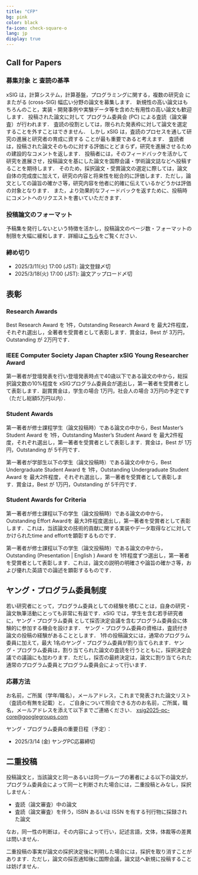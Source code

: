 ```yaml
---
title: "CFP"
bg: pink
color: black
fa-icon: check-square-o
lang: jp
display: true
---
```


## Call for Papers

### 募集対象 と 査読の基準

xSIG は，計算システム，計算基盤，プログラミングに関する，複数の研究会 にまたがる (cross-SIG) 幅広い分野の論文を募集します． 新規性の高い論文はもちろんのこと，実装・開発事例や実験データ等を含めた有用性の高い論文も歓迎します．
投稿された論文に対して プログラム委員会 (PC) による査読（論文審査）が行われます．
査読の役割としては，限られた発表枠に対して論文を選定することを外すことはできません．
しかし xSIG は，査読のプロセスを通して研究の進展と研究者の育成に資する ことが最も重要であると考えます．
査読者は，投稿された論文そのものに対する評価にとどまらず，研究を進展させるための建設的なコメントを返します．
投稿者には，そのフィードバックを活かして研究を進展させ，投稿論文を基にした論文を国際会議・学術論文誌などへ投稿することを期待します． そのため，採択論文・受賞論文の選定に際しては，論文自体の完成度に加えて，研究の内容と将来性を総合的に評価します．ただし，論文としての論旨の確かさ等，研究内容を他者に的確に伝えているかどうかは評価の対象となります．
また，より効果的なフィードバックを返すために、投稿時にコメントへのリクエストを書いていただきます．
<!-- 二重投稿についての規定は，こちらをご覧ください -->

### 投稿論文のフォーマット

予稿集を発行しないという特徴を活かし，投稿論文のページ数・フォーマットの制限を大幅に緩和します．詳細は<a href="#format">こちら</a>をご覧ください．

<!-- ### 投稿システム

論文投稿・査読には，EasyChairを利用します．

- <a href="https://easychair.org/my/conference?conf=xsig2025">こちら</a>から投稿してください． -->

### 締め切り

- 2025/3/11(火) 17:00 (JST): 論文登録〆切
- 2025/3/18(火) 17:00 (JST): 論文アップロード〆切

## 表彰

### Research Awards

Best Research Award を 1件，Outstanding Research Award を 最大2件程度，それぞれ選出し，全著者を受賞者として表彰します．賞金は，Best が 3万円，Outstanding が 2万円です．

### IEEE Computer Society Japan Chapter xSIG Young Researcher Award

第一著者が登壇発表を行い登壇発表時点で40歳以下である論文の中から，総採択論文数の10%程度を xSIGプログラム委員会が選出し，第一著者を受賞者として表彰します．副賞賞金は，学生の場合 1万円，社会人の場合 3万円の予定です（ただし総額5万円以内）．

### Student Awards

第一著者が修士課程学生（論文投稿時）である論文の中から，Best Master’s Student Award を 1件，Outstanding  Master’s Student Award を 最大2件程度，それぞれ選出し，第一著者を受賞者として表彰します．賞金は，Best が 1万円，Outstanding が 5千円です．

第一著者が学部生以下の学生（論文投稿時）である論文の中から，Best Undergraduate Student Award を 1件，Outstanding  Undergraduate Student Award を 最大2件程度，それぞれ選出し，第一著者を受賞者として表彰します．賞金は，Best が 1万円，Outstanding が 5千円です．

### Student Awards for Criteria

第一著者が修士課程以下の学生（論文投稿時）である論文の中から，Outstanding Effort Awardを 最大3件程度選出し，第一著者を受賞者として表彰します．これは，当該論文の技術的貢献に関する実装やデータ取得などに対してかけられたtime and effortを顕彰するものです．

第一著者が修士課程以下の学生（論文投稿時）である論文の中から，Outstanding (Presentation \| English ) Award を 1件程度ずつ選出し，第一著者を受賞者として表彰します．これは，論文の説明の明確さや論旨の確かさ等，および優れた英語での論述を顕彰するものです．

<a name="youngpc"></a>

## ヤング・プログラム委員制度

若い研究者にとって，プログラム委員としての経験を積むことは，自身の研究・論文執筆活動にとっても非常に有益です．xSIG では，学生を含む若手研究者に，ヤング・プログラム委員 として採否決定会議を含むプログラム委員会に体験的に参加する機会を設けます． ヤング・プログラム委員の資格は，査読付き論文の投稿の経験があることとします． 1件の投稿論文には，通常のプログラム委員に加えて，最大 1名のヤング・プログラム委員が割り当てられます．ヤング・プログラム委員は，割り当てられた論文の査読を行うとともに，採択決定会議での議論にも加わります．ただし，採否の最終決定は，論文に割り当てられた通常のプログラム委員とプログラム委員会によって行います．

### 応募方法

お名前，ご所属（学年/職名），メールアドレス，これまで発表された論文リスト（査読の有無を記載）と，
ご自身について照会できる方のお名前，ご所属，職名，メールアドレスを添えて以下までご連絡ください．
[xsig2025-pc-core@googlegroups.com](mailto:xsig2025-pc-core@googlegroups.com)

ヤング・プログラム委員の重要日程（予定）：

- 2025/3/14 (金) ヤングPC応募締切

## 二重投稿

投稿論文と，当該論文と同一あるいは同一グループの著者による以下の論文が，プログラム委員会によって同一と判断された場合には，二重投稿とみなし，採択しません：

- 査読（論文審査）中の論文
- 査読（論文審査）を伴う，ISBN あるいは ISSN を有する刊行物に採録された論文

なお，同一性の判断は，その内容によって行い，記述言語，文体，体裁等の差異は問いません．

二重投稿の事実が論文の採択決定後に判明した場合には，採択を取り消すことがあります．ただし，論文の採否通知後に国際会議，論文誌へ新規に投稿することは妨げません．

